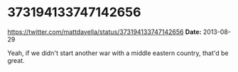 # 373194133747142656
https://twitter.com/mattdavella/status/373194133747142656
**Date:** 2013-08-29

Yeah, if we didn't start another war with a middle eastern country, that'd be great.
